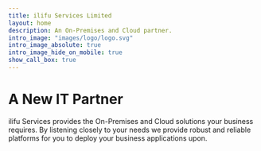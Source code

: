 ```yaml
---
title: ilifu Services Limited
layout: home
description: An On-Premises and Cloud partner.
intro_image: "images/logo/logo.svg"
intro_image_absolute: true
intro_image_hide_on_mobile: true
show_call_box: true
---
```


# A New IT Partner

ilifu Services provides the On-Premises and Cloud solutions your business requires. By listening closely to your needs we provide robust and reliable platforms for you to deploy your business applications upon.
